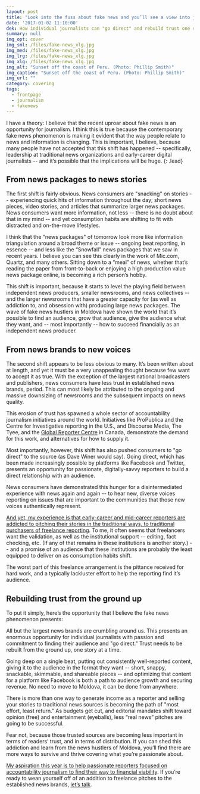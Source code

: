 ```yaml
---
layout: post
title: "Look into the fuss about fake news and you’ll see a view into journalism’s future"
date: '2017-01-02 11:10:00'
dek: How individual journalists can "go direct" and rebuild trust one story at a time.
summary: null
img_opt: cover
img_sml: /files/fake-news_xlg.jpg
img_med: /files/fake-news_xlg.jpg
img_lrg: /files/fake-news_xlg.jpg
img_xlg: /files/fake-news_xlg.jpg
img_alt: "Sunset off the coast of Peru. (Photo: Phillip Smith)"
img_caption: "Sunset off the coast of Peru. (Photo: Phillip Smith)"
img_url: ""
category: covering
tags: 
  - frontpage
  - journalism
  - fakenews
---
```

I have a theory: I believe that the recent uproar about fake news is an opportunity for journalism. I think this is true because the contemporary fake news phenomenon is making it evident that the way people relate to news and information is changing. This is important, I believe, because many people have not accepted that this shift has happened -- specifically, leadership at traditional news organizations and early-career digital journalists -- and it’s possible that the implications will be huge.
{: .lead}


## From news packages to news stories

The first shift is fairly obvious. News consumers are "snacking" on stories -- experiencing quick hits of information throughout the day; short news pieces, video stories, and articles that summarize larger news packages. News consumers want more information, not less -- there is no doubt about that in my mind -- and yet consumption habits are shifting to fit with distracted and on-the-move lifestyles.

I think that the "news packages" of tomorrow look more like information triangulation around a broad theme or issue -- ongoing beat reporting, in essence -- and less like the “Snowfall” news packages that we saw in recent years. I believe you can see this clearly in the work of Mic.com, Quartz, and many others. Sitting down to a “meal” of news, whether that’s reading the paper from front-to-back or enjoying a high production value news package online, is becoming a rich person’s hobby.

This shift is important, because it starts to level the playing field between independent news producers, smaller newsrooms, and news collectives -- and the larger newsrooms that have a greater capacity for (as well as addiction to, and obsession with) producing large news packages. The wave of fake news hustlers in Moldova have shown the world that it’s possible to find an audience, grow that audience, give the audience what they want, and -- most importantly -- how to succeed financially as an independent news producer.

## From news brands to new voices

The second shift appears to be less obvious to many. It’s been written about at length, and yet it must be a very unappealing thought because few want to accept it as true. With the exception of the largest national broadcasters and publishers, news consumers have less trust in established news brands, period. This can most likely be attributed to the ongoing and massive downsizing of newsrooms and the subsequent impacts on news quality.

This erosion of trust has spawned a whole sector of accountability journalism initiatives around the world. Initiatives like ProPublica and the Centre for Investigative reporting in the U.S., and Discourse Media, The Tyee, and the [Global Reporter Centre](http://globalreportingcentre.org/) in Canada, demonstrate the demand for this work, and alternatives for how to supply it.

Most importantly, however, this shift has also pushed consumers to "go direct" to the source (as Dave Winer would say). Going direct, which has been made increasingly possible by platforms like Facebook and Twitter, presents an opportunity for passionate, digitally-savvy reporters to build a direct relationship with an audience.

News consumers have demonstrated this hunger for a disintermediated experience with news again and again -- to hear new, diverse voices reporting on issues that are important to the communities that those new voices authentically represent.

[And yet, my experience is that early-career and mid-career reporters are addicted to pitching their stories in the traditional ways, to traditional purchasers of freelance reporting](http://phillipadsmith.com/2012/06/young-journalists-dont-seem-to-care-about-the-web-why-not-hackshackers-hhto.html). To me, it often seems that freelancers want the validation, as well as the institutional support  -- editing, fact checking, etc. (If any of that remains in these institutions is another story.) -- and a promise of an audience that these institutions are probably the least equipped to deliver on as consumption habits shift.

The worst part of this freelance arrangement is the pittance received for hard work, and a typically lackluster effort to help the reporting find it’s audience.

## Rebuilding trust from the ground up

To put it simply, here’s the opportunity that I believe the fake news phenomenon presents:

All but the largest news brands are crumbling around us. This presents an enormous opportunity for individual journalists with passion and commitment to finding their audience and "go direct." Trust needs to be rebuilt from the ground up, one story at a time.

Going deep on a single beat, putting out consistently well-reported content, giving it to the audience in the format they want -- short, snappy, snackable, skimmable, and shareable pieces -- and optimizing that content for a platform like Facebook is both a path to audience growth and securing revenue. No need to move to Moldova, it can be done from anywhere.

There is more than one way to generate income as a reporter and selling your stories to traditional news sources is becoming the path of "most effort, least return." As budgets get cut, and editorial mandates shift toward opinion (free) and entertainment (eyeballs), less “real news” pitches are going to be successful. 

Fear not, because those trusted sources are becoming less important in terms of readers’ trust, and in terms of distribution. If you can shed this addiction and learn from the news hustlers of Moldova, you’ll find there are more ways to survive and thrive covering what you’re passionate about.

[My aspiration this year is to help passionate reporters focused on accountability journalism to find their way to financial viability](http://phillipadsmith.com/2016/12/making-accountability-reporting-journalism-financially-viable.html). If you’re ready to wean yourself off of an addition to freelance pitches to the established news brands, [let’s talk](http://phillipadsmith.com/about/#contact).

